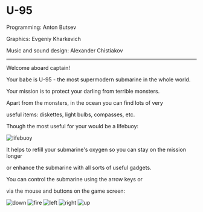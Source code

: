 <!--
SPDX-FileCopyrightText: 2024 O21 contributors <https://github.com/ForNeVeR/O21>

SPDX-License-Identifier: MIT
-->

# U-95

Programming: Anton Butsev

Graphics: Evgeniy Kharkevich

Music and sound design: Alexander Chistiakov

---
Welcome aboard captain!

Your babe is U-95 - the most supermodern submarine in the whole world.

Your mission is to protect your darling from terrible monsters. 

Apart from the monsters, in the ocean you can find lots of very

useful items: diskettes, light bulbs, compasses, etc.

Though the most useful for your would be a lifebuoy:

![lifebuoy](data://bm0)

It helps to refill your submarine's oxygen so you can stay on the mission longer

or enhance the submarine with all sorts of useful gadgets.

You can control the submarine using the arrow keys or 

via the mouse and buttons on the game screen:

![down](data://bm1) ![fire](data://bm2) ![left](data://bm3) ![right](data://bm4) ![up](data://bm5)
